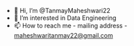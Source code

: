 - 👋 Hi, I’m @TanmayMaheshwari22
- 👀 I’m interested in Data Engineering
- 📫 How to reach me - mailing address - maheshwaritanmay22@gmail.com

<!---
TanmayMaheshwari22/TanmayMaheshwari22 is a ✨ special ✨ repository because its `README.md` (this file) appears on your GitHub profile.
You can click the Preview link to take a look at your changes.
--->
